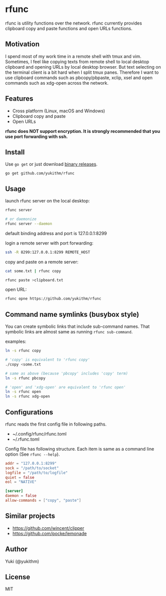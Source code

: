 # rfunc

rfunc is utility functions over the network. rfunc currently provides clipboard copy and paste functions and open URLs functions.

## Motivation

I spend most of my work time in a remote shell with tmux and vim. Sometimes, I feel like copying texts from remote shell to local desktop clipboard and opening URLs by local desktop browser. But text selecting on the terminal client is a bit hard when I split tmux panes. Therefore I want to use clipboard commands such as pbcopy/pbpaste, xclip, xsel and open commands such as xdg-open across the network.

## Features

* Cross platform (Linux, macOS and Windows)
* Clipboard copy and paste
* Open URLs

**rfunc does NOT support encryption. It is strongly recommended that you use port forwarding with ssh.**

## Install

Use `go get` or just download [binary releases](https://github.com/yukithm/rfunc/releases).

```
go get github.com/yukithm/rfunc
```

## Usage

launch rfunc server on the local desktop:

```sh
rfunc server

# or daemonize
rfunc server --daemon
```

default binding address and port is 127.0.0.1:8299

login a remote server with port forwarding:

```sh
ssh -R 8299:127.0.0.1:8299 REMOTE_HOST
```

copy and paste on a remote server:

```sh
cat some.txt | rfunc copy
```

```sh
rfunc paste >clipboard.txt
```

open URL:

```sh
rfunc opne https://github.com/yukithm/rfunc
```

## Command name symlinks (busybox style)

You can create symbolic links that include sub-command names. That symbolic links are almost same as running `rfunc sub-command`.

examples:

```sh
ln -s rfunc copy

# 'copy' is equivalent to 'rfunc copy'
./copy <some.txt

# same as above (because 'pbcopy' includes 'copy' term)
ln -s rfunc pbcopy

# 'open' and 'xdg-open' are equivalent to 'rfunc open'
ln -s rfunc open
ln -s rfunc xdg-open
```

## Configurations

rfunc reads the first config file in following paths.

* ~/.config/rfunc/rfunc.toml
* ~/.rfunc.toml

Config file has following structure.
Each item is same as a command line option (See `rfunc --help`).

```toml
addr = "127.0.0.1:8299"
sock = "/path/to/socket"
logfile = "/path/to/logfile"
quiet = false
eol = "NATIVE"

[server]
daemon = false
allow-commands = ["copy", "paste"]
```

## Similar projects

* https://github.com/wincent/clipper
* https://github.com/pocke/lemonade

## Author

Yuki (@yukithm)

## License

MIT
